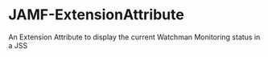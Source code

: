 JAMF-ExtensionAttribute
=======================

An Extension Attribute to display the current Watchman Monitoring status in a JSS
